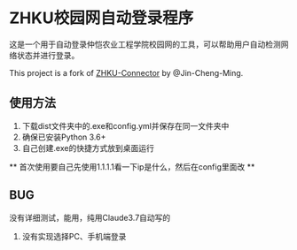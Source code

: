 # ZHKU校园网自动登录程序

这是一个用于自动登录仲恺农业工程学院校园网的工具，可以帮助用户自动检测网络状态并进行登录。

This project is a fork of [ZHKU-Connector](https://github.com/Jin-Cheng-Ming/ZHKU-Connector) by @Jin-Cheng-Ming.

## 使用方法
1. 下载dist文件夹中的.exe和config.yml并保存在同一文件夹中
2. 确保已安装Python 3.6+
3. 自己创建.exe的快捷方式放到桌面运行
   
** 首次使用要自己先使用1.1.1.1看一下ip是什么，然后在config里面改 **

## BUG

没有详细测试，能用，纯用Claude3.7自动写的

1. 没有实现选择PC、手机端登录

